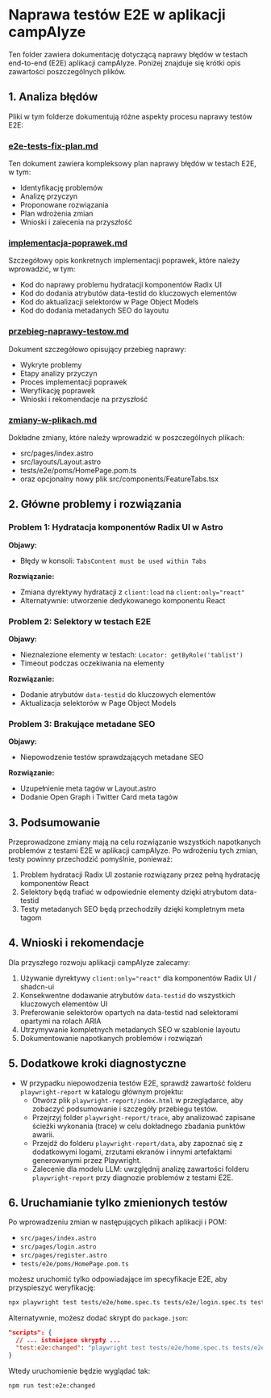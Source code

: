 # Naprawa testów E2E w aplikacji campAlyze

Ten folder zawiera dokumentację dotyczącą naprawy błędów w testach end-to-end (E2E) aplikacji campAlyze. Poniżej znajduje się krótki opis zawartości poszczególnych plików.

## 1. Analiza błędów

Pliki w tym folderze dokumentują różne aspekty procesu naprawy testów E2E:

### [e2e-tests-fix-plan.md](./e2e-tests-fix-plan.md)

Ten dokument zawiera kompleksowy plan naprawy błędów w testach E2E, w tym:
- Identyfikację problemów
- Analizę przyczyn
- Proponowane rozwiązania
- Plan wdrożenia zmian
- Wnioski i zalecenia na przyszłość

### [implementacja-poprawek.md](./implementacja-poprawek.md)

Szczegółowy opis konkretnych implementacji poprawek, które należy wprowadzić, w tym:
- Kod do naprawy problemu hydratacji komponentów Radix UI
- Kod do dodania atrybutów data-testid do kluczowych elementów
- Kod do aktualizacji selektorów w Page Object Models
- Kod do dodania metadanych SEO do layoutu

### [przebieg-naprawy-testow.md](./przebieg-naprawy-testow.md)

Dokument szczegółowo opisujący przebieg naprawy:
- Wykryte problemy
- Etapy analizy przyczyn
- Proces implementacji poprawek
- Weryfikację poprawek
- Wnioski i rekomendacje na przyszłość

### [zmiany-w-plikach.md](./zmiany-w-plikach.md)

Dokładne zmiany, które należy wprowadzić w poszczególnych plikach:
- src/pages/index.astro
- src/layouts/Layout.astro
- tests/e2e/poms/HomePage.pom.ts
- oraz opcjonalny nowy plik src/components/FeatureTabs.tsx

## 2. Główne problemy i rozwiązania

### Problem 1: Hydratacja komponentów Radix UI w Astro

**Objawy:**
- Błędy w konsoli: `TabsContent must be used within Tabs`

**Rozwiązanie:**
- Zmiana dyrektywy hydratacji z `client:load` na `client:only="react"`
- Alternatywnie: utworzenie dedykowanego komponentu React

### Problem 2: Selektory w testach E2E

**Objawy:**
- Nieznalezione elementy w testach: `Locator: getByRole('tablist')`
- Timeout podczas oczekiwania na elementy

**Rozwiązanie:**
- Dodanie atrybutów `data-testid` do kluczowych elementów
- Aktualizacja selektorów w Page Object Models

### Problem 3: Brakujące metadane SEO

**Objawy:**
- Niepowodzenie testów sprawdzających metadane SEO

**Rozwiązanie:**
- Uzupełnienie meta tagów w Layout.astro
- Dodanie Open Graph i Twitter Card meta tagów

## 3. Podsumowanie

Przeprowadzone zmiany mają na celu rozwiązanie wszystkich napotkanych problemów z testami E2E w aplikacji campAlyze. Po wdrożeniu tych zmian, testy powinny przechodzić pomyślnie, ponieważ:

1. Problem hydratacji Radix UI zostanie rozwiązany przez pełną hydratację komponentów React
2. Selektory będą trafiać w odpowiednie elementy dzięki atrybutom data-testid
3. Testy metadanych SEO będą przechodziły dzięki kompletnym meta tagom

## 4. Wnioski i rekomendacje

Dla przyszłego rozwoju aplikacji campAlyze zalecamy:

1. Używanie dyrektywy `client:only="react"` dla komponentów Radix UI / shadcn-ui
2. Konsekwentne dodawanie atrybutów `data-testid` do wszystkich kluczowych elementów UI
3. Preferowanie selektorów opartych na data-testid nad selektorami opartymi na rolach ARIA
4. Utrzymywanie kompletnych metadanych SEO w szablonie layoutu
5. Dokumentowanie napotkanych problemów i rozwiązań

## 5. Dodatkowe kroki diagnostyczne

- W przypadku niepowodzenia testów E2E, sprawdź zawartość folderu `playwright-report` w katalogu głównym projektu:
  - Otwórz plik `playwright-report/index.html` w przeglądarce, aby zobaczyć podsumowanie i szczegóły przebiegu testów.
  - Przejrzyj folder `playwright-report/trace`, aby analizować zapisane ścieżki wykonania (trace) w celu dokładnego zbadania punktów awarii.
  - Przejdź do folderu `playwright-report/data`, aby zapoznać się z dodatkowymi logami, zrzutami ekranów i innymi artefaktami generowanymi przez Playwright.
  - Zalecenie dla modelu LLM: uwzględnij analizę zawartości folderu `playwright-report` przy diagnozie problemów z testami E2E.

## 6. Uruchamianie tylko zmienionych testów

Po wprowadzeniu zmian w następujących plikach aplikacji i POM:
- `src/pages/index.astro`
- `src/pages/login.astro`
- `src/pages/register.astro`
- `tests/e2e/poms/HomePage.pom.ts`

możesz uruchomić tylko odpowiadające im specyfikacje E2E, aby przyspieszyć weryfikację:

```bash
npx playwright test tests/e2e/home.spec.ts tests/e2e/login.spec.ts tests/e2e/resend-verification.spec.ts
```

Alternatywnie, możesz dodać skrypt do `package.json`:

```json
"scripts": {
  // ... istniejące skrypty ...
  "test:e2e:changed": "playwright test tests/e2e/home.spec.ts tests/e2e/login.spec.ts tests/e2e/resend-verification.spec.ts"
}
```

Wtedy uruchomienie będzie wyglądać tak:

```bash
npm run test:e2e:changed
``` 